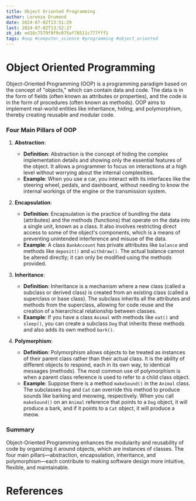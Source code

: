 ```yaml
---
title: Object Oriented Programming
author: Lorenzo Drumond
date: 2024-07-02T13:51:29
last: 2024-07-02T13:52:27
zk_id: ed18c7579f9f9c075af78511c777fff1
tags: #oop #computer_science #programming #object_oriented
---
```



# Object Oriented Programming

Object-Oriented Programming (OOP) is a programming paradigm based on the concept of "objects," which can contain data and code. The data is in the form of fields (often known as attributes or properties), and the code is in the form of procedures (often known as methods). OOP aims to implement real-world entities like inheritance, hiding, and polymorphism, thereby creating reusable and modular code.

### Four Main Pillars of OOP

1. **Abstraction**:
   - **Definition**: Abstraction is the concept of hiding the complex implementation details and showing only the essential features of the object. It allows a programmer to focus on interactions at a high level without worrying about the internal complexities.
   - **Example**: When you use a car, you interact with its interfaces like the steering wheel, pedals, and dashboard, without needing to know the internal workings of the engine or the transmission system.

2. **Encapsulation**:
   - **Definition**: Encapsulation is the practice of bundling the data (attributes) and the methods (functions) that operate on the data into a single unit, known as a class. It also involves restricting direct access to some of the object's components, which is a means of preventing unintended interference and misuse of the data.
   - **Example**: A class `BankAccount` has private attributes like `balance` and methods like `deposit()` and `withdraw()`. The actual balance cannot be altered directly; it can only be modified using the methods provided.

3. **Inheritance**:
   - **Definition**: Inheritance is a mechanism where a new class (called a subclass or derived class) is created from an existing class (called a superclass or base class). The subclass inherits all the attributes and methods from the superclass, allowing for code reuse and the creation of a hierarchical relationship between classes.
   - **Example**: If you have a class `Animal` with methods like `eat()` and `sleep()`, you can create a subclass `Dog` that inherits these methods and also adds its own method `bark()`.

4. **Polymorphism**:
   - **Definition**: Polymorphism allows objects to be treated as instances of their parent class rather than their actual class. It is the ability of different objects to respond, each in its own way, to identical messages (methods). The most common use of polymorphism is when a parent class reference is used to refer to a child class object.
   - **Example**: Suppose there is a method `makeSound()` in the `Animal` class. The subclasses `Dog` and `Cat` can override this method to produce sounds like barking and meowing, respectively. When you call `makeSound()` on an `Animal` reference that points to a `Dog` object, it will produce a bark, and if it points to a `Cat` object, it will produce a meow.

### Summary

Object-Oriented Programming enhances the modularity and reusability of code by organizing it around objects, which are instances of classes. The four main pillars—abstraction, encapsulation, inheritance, and polymorphism—each contribute to making software design more intuitive, flexible, and maintainable.

# References
